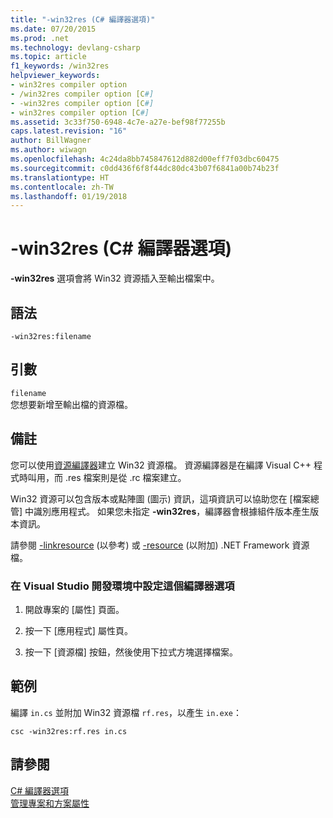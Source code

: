```yaml
---
title: "-win32res (C# 編譯器選項)"
ms.date: 07/20/2015
ms.prod: .net
ms.technology: devlang-csharp
ms.topic: article
f1_keywords: /win32res
helpviewer_keywords:
- win32res compiler option
- /win32res compiler option [C#]
- -win32res compiler option [C#]
- win32res compiler option [C#]
ms.assetid: 3c33f750-6948-4c7e-a27e-bef98f77255b
caps.latest.revision: "16"
author: BillWagner
ms.author: wiwagn
ms.openlocfilehash: 4c24da8bb745847612d882d00eff7f03dbc60475
ms.sourcegitcommit: c0dd436f6f8f44dc80dc43b07f6841a00b74b23f
ms.translationtype: HT
ms.contentlocale: zh-TW
ms.lasthandoff: 01/19/2018
---
```

# <a name="-win32res-c-compiler-options"></a>-win32res (C# 編譯器選項)
**-win32res** 選項會將 Win32 資源插入至輸出檔案中。  
  
## <a name="syntax"></a>語法  
  
```console  
-win32res:filename  
```  
  
## <a name="arguments"></a>引數  
 `filename`  
 您想要新增至輸出檔的資源檔。  
  
## <a name="remarks"></a>備註  
 您可以使用[資源編譯器](../../language-reference/compiler-options/resource-compiler-option.md)建立 Win32 資源檔。 資源編譯器是在編譯 Visual C++ 程式時叫用，而 .res 檔案則是從 .rc 檔案建立。  
  
 Win32 資源可以包含版本或點陣圖 (圖示) 資訊，這項資訊可以協助您在 [檔案總管] 中識別應用程式。 如果您未指定 **-win32res**，編譯器會根據組件版本產生版本資訊。  
  
 請參閱 [-linkresource](../../../csharp/language-reference/compiler-options/linkresource-compiler-option.md) (以參考) 或 [-resource](../../../csharp/language-reference/compiler-options/resource-compiler-option.md) (以附加) .NET Framework 資源檔。  
  
### <a name="to-set-this-compiler-option-in-the-visual-studio-development-environment"></a>在 Visual Studio 開發環境中設定這個編譯器選項  
  
1.  開啟專案的 [屬性] 頁面。  
  
2.  按一下 [應用程式] 屬性頁。  
  
3.  按一下 [資源檔] 按鈕，然後使用下拉式方塊選擇檔案。  
  
## <a name="example"></a>範例  
 編譯 `in.cs` 並附加 Win32 資源檔 `rf.res`，以產生 `in.exe`：  
  
```console  
csc -win32res:rf.res in.cs  
```  
  
## <a name="see-also"></a>請參閱  
 [C# 編譯器選項](../../../csharp/language-reference/compiler-options/index.md)  
 [管理專案和方案屬性](/visualstudio/ide/managing-project-and-solution-properties)
